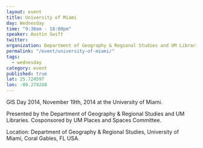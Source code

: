 ```yaml
---
layout: event
title: University of Miami
day: Wednesday
time: "9:30am - 18:00pm"
speaker: Austin Swift
twitter:
organization: Department of Geography & Regional Studies and UM Libraries. Cosponsored by UM Places and Spaces Committee.
permalink: "/event/university-of-miami/"
tags:
  - wednesday
category: event
published: true
lat: 25.724597
lon: -80.279248
---
```


<!--- Contact:  a.swift@umiami.edu -->

GIS Day 2014, November 19th, 2014 at the University of Miami. 

Presented by the Department of Geography & Regional Studies and UM Libraries. Cosponsored by UM Places and Spaces Committee.

Location:  Department of Geography & Regional Studies, University of Miami, Coral Gables, FL USA. 
